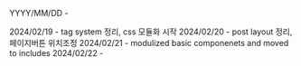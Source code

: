 YYYY/MM/DD - 

2024/02/19 - tag system 정리, css 모듈화 시작
2024/02/20 - post layout 정리, 페이지버튼 위치조정
2024/02/21 - modulized basic componenets and moved to includes
2024/02/22 -